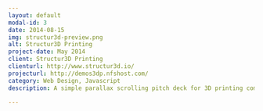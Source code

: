 ```yaml
---
layout: default
modal-id: 3
date: 2014-08-15
img: structur3d-preview.png
alt: Structur3D Printing
project-date: May 2014
client: Structur3D Printing
clienturl: http://www.structur3d.io/
projecturl: http://demos3dp.nfshost.com/
category: Web Design, Javascript
description: A simple parallax scrolling pitch deck for 3D printing company, <a href="http://www.structur3d.io/" target="_blank">Structur3D Printing</a>.

---
```

